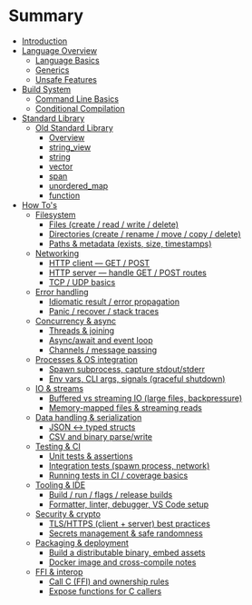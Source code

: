 # Summary

- [Introduction](introduction.md)
- [Language Overview]()
    - [Language Basics](language_overview/basics.md)
    - [Generics](language_overview/generics.md)
    - [Unsafe Features](language_overview/unsafe_feats.md)
- [Build System]()
    - [Command Line Basics](buildsystem/command_line_basics.md)
    - [Conditional Compilation](buildsystem/conditional_compilation.md)
- [Standard Library]()
    - [Old Standard Library]()
        - [Overview](old_std_lib/overview.md)
        - [string_view](old_std_lib/string_view.md)
        - [string](old_std_lib/string.md)
        - [vector](old_std_lib/vector.md)
        - [span](old_std_lib/span.md)
        - [unordered_map](old_std_lib/unordered_map.md)
        - [function](old_std_lib/function.md)
- [How To's]()
    - [Filesystem]()
        - [Files (create / read / write / delete)]()
        - [Directories (create / rename / move / copy / delete)]()
        - [Paths & metadata (exists, size, timestamps)]()
    - [Networking]()
        - [HTTP client — GET / POST]()
        - [HTTP server — handle GET / POST routes]()
        - [TCP / UDP basics]()
    - [Error handling]()
        - [Idiomatic result / error propagation]()
        - [Panic / recover / stack traces]()
    - [Concurrency & async]()
        - [Threads & joining]()
        - [Async/await and event loop]()
        - [Channels / message passing]()
    - [Processes & OS integration]()
        - [Spawn subprocess, capture stdout/stderr]()
        - [Env vars, CLI args, signals (graceful shutdown)]()
    - [IO & streams]()
        - [Buffered vs streaming IO (large files, backpressure)]()
        - [Memory-mapped files & streaming reads]()
    - [Data handling & serialization]()
        - [JSON ↔ typed structs]()
        - [CSV and binary parse/write]()
    - [Testing & CI]()
        - [Unit tests & assertions]()
        - [Integration tests (spawn process, network)]()
        - [Running tests in CI / coverage basics]()
    - [Tooling & IDE]()
        - [Build / run / flags / release builds]()
        - [Formatter, linter, debugger, VS Code setup]()
    - [Security & crypto]()
        - [TLS/HTTPS (client + server) best practices]()
        - [Secrets management & safe randomness]()
    - [Packaging & deployment]()
        - [Build a distributable binary, embed assets]()
        - [Docker image and cross-compile notes]()
    - [FFI & interop]()
        - [Call C (FFI) and ownership rules]()
        - [Expose functions for C callers]()